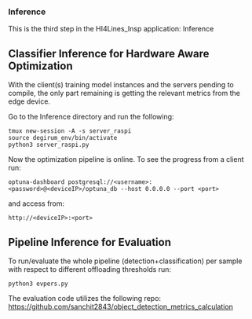 ### Inference

This is the third step in the HI4Lines_Insp application: Inference

## Classifier Inference for Hardware Aware Optimization

With the client(s) training model instances and the servers pending to compile, the only part remaining is getting the relevant metrics from the edge device.

Go to the Inference directory and run the following:

```
tmux new-session -A -s server_raspi
source degirum_env/bin/activate
python3 server_raspi.py
```

Now the optimization pipeline is online. To see the progress from a client run:

```
optuna-dashboard postgresql://<username>:<password>@<deviceIP>/optuna_db --host 0.0.0.0 --port <port>
```
and access from: 

```
http://<deviceIP>:<port>
```
## Pipeline Inference for Evaluation

To run/evaluate the whole pipeline (detection+classification) per sample with respect to different offloading thresholds run:

```
python3 evpers.py
```
The evaluation code utilizes the following repo: https://github.com/sanchit2843/object_detection_metrics_calculation
